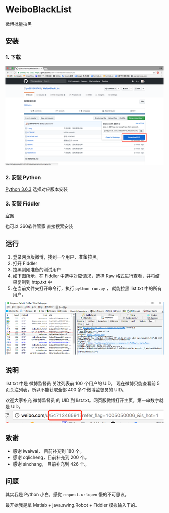 # WeiboBlackList
微博批量拉黑

## 安装
### 1. 下载
![download](download.png)

### 2. 安装 Python
[Python 3.6.3](https://www.python.org/downloads/release/python-363/)
选择对应版本安装

### 3. 安装 Fiddler
[官网](http://www.telerik.com/fiddler)

也可以 360软件管家 直接搜索安装

## 运行
1. 登录网页版微博，找到一个用户，准备拉黑。
2. 打开 Fiddler 
3. 拉黑刚刚准备的测试用户
4. 如下图所示，在 Fiddler 中选中对应请求，选择 Raw 格式进行查看，并将结果复制到 http.txt 中
6. 在当前文件夹打开命令行，执行 `python run.py` ， 就能拉黑 list.txt 中的所有用户。

![fiddler](fiddler.png)


## 说明
list.txt 中是 微博监督员 关注列表前 100 个用户的 UID。 现在微博只能查看前 5 页关注列表，所以不能获取全部 400 多个微博监督员的 UID。 

欢迎大家补充 微博监督员 的 UID 到 list.txt。网页版微博打开主页，第一串数字就是 UID。 
![uid](uid.png)

## 致谢
+ 感谢 iwaiwai， 目前补充到 180 个。
+ 感谢 cqlicheng，目前补充到 200 个。
+ 感谢 sinchang， 目前补充到 426 个。

## 问题
其实我是 Python 小白，感觉 `request.urlopen` 慢的不可思议。

最开始我是拿 Matlab + java.swing.Robot + Fiddler 模拟输入干的。
